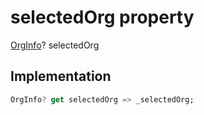 


# selectedOrg property









[OrgInfo](../../models_organization_org_info/OrgInfo-class.md)? selectedOrg
  







## Implementation

```dart
OrgInfo? get selectedOrg => _selectedOrg;
```









